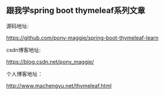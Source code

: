 ## 跟我学spring boot thymeleaf系列文章

源码地址:

https://github.com/pony-maggie/spring-boot-thymeleaf-learn

csdn博客地址:

https://blog.csdn.net/pony_maggie/

个人博客地址：

http://www.machengyu.net/thymeleaf.html




